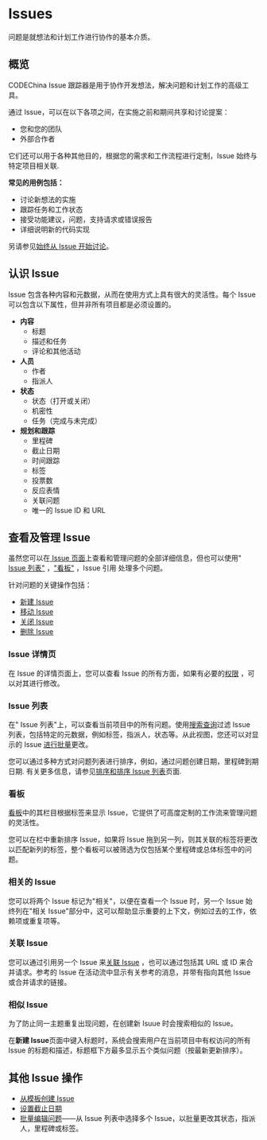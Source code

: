 # Issues[](#issues "Permalink")

问题是就想法和计划工作进行协作的基本介质。

## 概览[](#overview "Permalink")

CODEChina Issue 跟踪器是用于协作开发想法，解决问题和计划工作的高级工具。

通过 Issue，可以在以下各项之间，在实施之前和期间共享和讨论提案：

*   您和您的团队
*   外部合作者

它们还可以用于各种其他目的，根据您的需求和工作流程进行定制，Issue 始终与特定项目相关联.

**常见的用例包括：**

*   讨论新想法的实施
*   跟踪任务和工作状态
*   接受功能建议，问题，支持请求或错误报告
*   详细说明新的代码实现

另请参见[始终从 Issue 开始讨论](https://about.gitlab.com/blog/2016/03/03/start-with-an-issue/)。

## 认识 Issue[](#parts-of-an-issue "Permalink")

Issue 包含各种内容和元数据，从而在使用方式上具有很大的灵活性。每个 Issue 可以包含以下属性，但并非所有项目都是必须设置的。

*   **内容**
    *   标题
    *   描述和任务
    *   评论和其他活动
*   **人员**
    *   作者
    *   指派人
*   **状态**
    *   状态（打开或关闭）
    *   机密性
    *   任务（完成与未完成）
*   **规划和跟踪**
    *   里程碑
    *   截止日期
    *   时间跟踪
    *   标签
    *   投票数
    *   反应表情
    *   关联问题
    *   唯一的 Issue ID 和 URL


## 查看及管理 Issue[](#viewing-and-managing-issues "Permalink")

虽然您可以在[ Issue 页面](#issue-page)上查看和管理问题的全部详细信息，但也可以使用" [ Issue 列表"](#issues-list) ，["看板"](#issue-boards) ，Issue 引用 处理多个问题。

针对问题的关键操作包括：

*   [新建 Issue](/docs/user/project/issues/manage#create-a-new-issue)
*   [移动 Issue](/docs/user/project/issues/manage#moving-issues)
*   [关闭 Issue](/docs/user/project/issues/manage#closing-issues)
*   [删除 Issue](/docs/user/project/issues/manage#deleting-issues)

### Issue 详情页[](#issue-page "Permalink")

在 Issue 的详情页面上，您可以查看 Issue 的所有方面，如果有必要的[权限](/docs/user/permissions) ，可以对其进行修改。

### Issue 列表[](#issues-list "Permalink")

在" Issue 列表"上，可以查看当前项目中的所有问题。使用[搜索查询](/docs/user/search#filtering-issue-and-merge-request-lists)过滤 Issue 列表，包括特定的元数据，例如标签，指派人，状态等。从此视图，您还可以对显示的 Issue [进行批量](/docs/user/project/bulk-edit)更改。

您可以通过多种方式对问题列表进行排序，例如，通过问题创建日期，里程碑到期日期. 有关更多信息，请参见[排序和排序 Issue 列表](/docs/user/project/issues/sort)页面.

### 看板[](#issue-boards "Permalink")

[看板](/docs/user/project/kanban)中的其栏目根据标签来显示 Issue，它提供了可高度定制的工作流来管理问题的灵活性。

您可以在栏中重新排序 Issue，如果将 Issue 拖到另一列，则其关联的标签将更改以匹配新列的标签，整个看板可以被筛选为仅包括某个里程碑或总体标签中的问题。

### 相关的 Issue[](#related-issues-starter "Permalink")

您可以将两个 Issue 标记为"相关"，以便在查看一个 Issue 时，另一个 Issue 始终列在"相关 Issue"部分中，这可以帮助显示重要的上下文，例如过去的工作，依赖项或重复项等。

### 关联 Issue[](#crosslinking-issues "Permalink")

您可以通过引用另一个 Issue 来[关联 Issue](/docs/user/project/issues/crosslinking) ，也可以通过包括其 URL 或 ID 来合并请求。参考的 Issue 在活动流中显示有关参考的消息，并带有指向其他 Issue 或合并请求的链接。

### 相似 Issue[](#similar-issues "Permalink")

为了防止同一主题重复出现问题，在创建新 Isuue 时会搜索相似的 Issue。

在**新建 Issue**页面中键入标题时，系统会搜索用户在当前项目中有权访问的所有 Issue 的标题和描述，标题框下方最多显示五个类似问题（按最新更新排序）。

## 其他 Issue 操作[](#other-issue-actions "Permalink")

*   [从模板创建 Issue](/docs/user/project/description-template#using-the-templates)
*   [设置截止日期](/docs/user/project/issues/due-date)
*   [批量编辑问题](/docs/user/project/bulk-edit)——从 Issue 列表中选择多个 Issue，以批量更改其状态，指派人，里程碑或标签。